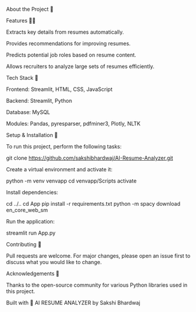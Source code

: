 About the Project 🥱

Features 🤦‍♂️

Extracts key details from resumes automatically.

Provides recommendations for improving resumes.

Predicts potential job roles based on resume content.

Allows recruiters to analyze large sets of resumes efficiently.

Tech Stack 🍻

Frontend: Streamlit, HTML, CSS, JavaScript

Backend: Streamlit, Python

Database: MySQL

Modules: Pandas, pyresparser, pdfminer3, Plotly, NLTK

Setup & Installation 👀

To run this project, perform the following tasks:

git clone https://github.com/sakshibhardwaj/AI-Resume-Analyzer.git

Create a virtual environment and activate it:

python -m venv venvapp
cd venvapp/Scripts
activate

Install dependencies:

cd ../..
cd App
pip install -r requirements.txt
python -m spacy download en_core_web_sm

Run the application:

streamlit run App.py

Contributing 🤘

Pull requests are welcome. For major changes, please open an issue first to discuss what you would like to change.

Acknowledgements 🤗

Thanks to the open-source community for various Python libraries used in this project.

Built with 🤍 AI RESUME ANALYZER by Sakshi Bhardwaj

